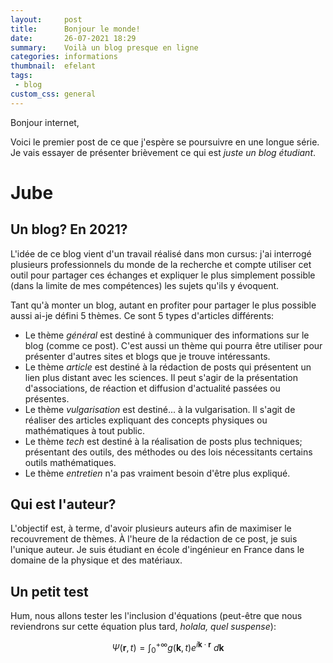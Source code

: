 ```yaml
---
layout:     post
title:      Bonjour le monde!
date:       26-07-2021 18:29
summary:    Voilà un blog presque en ligne
categories: informations
thumbnail:  efelant
tags:
 - blog
custom_css: general
---
```


Bonjour internet,

Voici le premier post de ce que j'espère se poursuivre en une longue série. Je vais essayer de présenter brièvement ce qui est *juste un blog étudiant*.

# Jube

## Un blog? En 2021?

L'idée de ce blog vient d'un travail réalisé dans mon cursus: j'ai interrogé plusieurs professionnels du monde de la recherche et compte utiliser cet outil pour partager ces échanges et expliquer le plus simplement possible (dans la limite de mes compétences) les sujets qu'ils y évoquent.

Tant qu'à monter un blog, autant en profiter pour partager le plus possible aussi ai-je défini 5 thèmes. Ce sont 5 types d'articles différents:
- Le thème *général* est destiné à communiquer des informations sur le blog (comme ce post). C'est aussi un thème qui pourra être utiliser pour présenter d'autres sites et blogs que je trouve intéressants.
- Le thème *article* est destiné à la rédaction de posts qui présentent un lien plus distant avec les sciences. Il peut s'agir de la présentation d'associations, de réaction et diffusion d'actualité passées ou présentes.
- Le thème *vulgarisation* est destiné... à la vulgarisation. Il s'agit de réaliser des articles expliquant des concepts physiques ou mathématiques à tout public.
- Le thème *tech* est destiné à la réalisation de posts plus techniques; présentant des outils, des méthodes ou des lois nécessitants certains outils mathématiques.
- Le thème *entretien* n'a pas vraiment besoin d'être plus expliqué.

## Qui est l'auteur?

L'objectif est, à terme, d'avoir plusieurs auteurs afin de maximiser le recouvrement de thèmes.
À l'heure de la rédaction de ce post, je suis l'unique auteur. Je suis étudiant en école d'ingénieur en France dans le domaine de la physique et des matériaux.

## Un petit test

Hum, nous allons tester les l'inclusion d'équations (peut-être que nous reviendrons sur cette équation plus tard, *holala, quel suspense*):

$$ \Psi(\mathbf{r},t) = \int_0^{+\infty} g(\mathbf{k},t)e^{i\mathbf{k}\cdot\mathbf{r}}\ d\mathbf{k} $$

